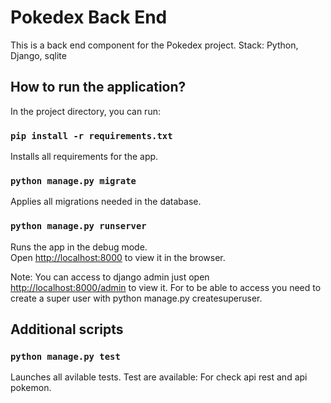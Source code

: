 # Pokedex Back End

This is a back end component for the Pokedex project.
Stack: Python, Django, sqlite

## How to run the application?

In the project directory, you can run:

### `pip install -r requirements.txt`

Installs all requirements for the app.

### `python manage.py migrate`

Applies all migrations needed in the database.

### `python manage.py runserver`

Runs the app in the debug mode.\
Open [http://localhost:8000](http://localhost:8000) to view it in the browser.

Note: You can access to django admin just open [http://localhost:8000/admin](http://localhost:8000/admin) to view it.
For to be able to access you need to create a super user with python manage.py createsuperuser.

## Additional scripts

### `python manage.py test`

Launches all avilable tests.
Test are available: For check api rest and api pokemon. 

